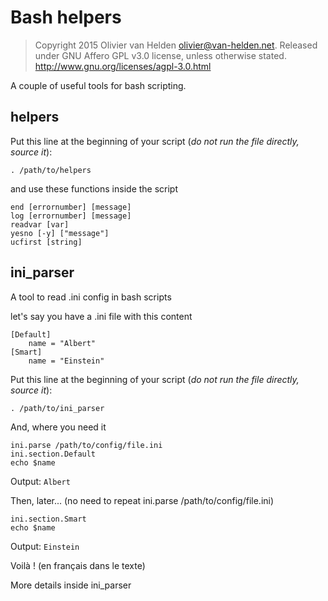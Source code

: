 # Bash helpers

>  Copyright 2015 Olivier van Helden <olivier@van-helden.net>.
>  Released under GNU Affero GPL v3.0 license, unless otherwise stated.
>  http://www.gnu.org/licenses/agpl-3.0.html

A couple of useful tools for bash scripting.

## helpers

Put this line at the beginning of your script (*do not run the file directly, source it*):

```
. /path/to/helpers
```

and use these functions inside the script

```
end [errornumber] [message]
log [errornumber] [message]
readvar [var]
yesno [-y] ["message"]
ucfirst [string]
```

## ini_parser

A tool to read .ini config in bash scripts

let's say you have a .ini file with this content

```
[Default]
	name = "Albert"
[Smart]
	name = "Einstein"
```

Put this line at the beginning of your script (*do not run the file directly, source it*):

```
. /path/to/ini_parser
```

And, where you need it

```
ini.parse /path/to/config/file.ini
ini.section.Default
echo $name
```

Output: `Albert`

Then, later... (no need to repeat ini.parse /path/to/config/file.ini)

```
ini.section.Smart
echo $name
```

Output: `Einstein`

Voilà ! (en français dans le texte)

More details inside ini_parser
